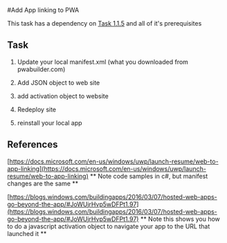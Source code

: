 #Add App linking to PWAThis task has a dependency on [Task 1.1.5](115_Add_WIndows_Features.md) and all of it's prerequisites## Task 1. Update your local manifest.xml (what you downloaded from pwabuilder.com)2. Add JSON object to web site3. add activation object to website4. Redeploy site5. reinstall your local app## References[https://docs.microsoft.com/en-us/windows/uwp/launch-resume/web-to-app-linking](https://docs.microsoft.com/en-us/windows/uwp/launch-resume/web-to-app-linking) ** Note code samples in c#, but manifest changes are the same **[https://blogs.windows.com/buildingapps/2016/03/07/hosted-web-apps-go-beyond-the-app/#JoWUjrHvp5wDFPt1.97](https://blogs.windows.com/buildingapps/2016/03/07/hosted-web-apps-go-beyond-the-app/#JoWUjrHvp5wDFPt1.97) ** Note this shows you how to do a javascript activation object to navigate your app to the URL that launched it **